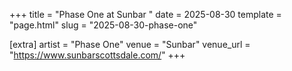 +++
title = "Phase One at Sunbar "
date = 2025-08-30
template = "page.html"
slug = "2025-08-30-phase-one"

[extra]
artist = "Phase One"
venue = "Sunbar"
venue_url = "https://www.sunbarscottsdale.com/"
+++
